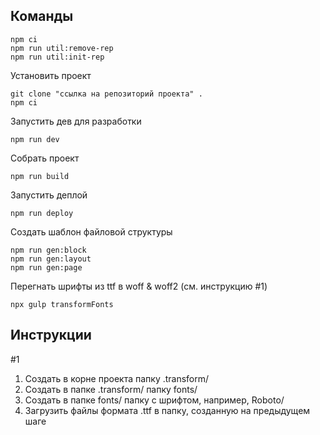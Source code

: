 ## Команды


```
npm сi 
npm run util:remove-rep  
npm run util:init-rep  
```

Установить проект 

```
git clone "ссылка на репозиторий проекта" .
npm сi 
```

Запустить дев для разработки

```
npm run dev
```

Собрать проект

```
npm run build
```

Запустить деплой

```
npm run deploy
```

Создать шаблон файловой структуры

```
npm run gen:block
npm run gen:layout
npm run gen:page
```

Перегнать шрифты из ttf в woff & woff2 (см. инструкцию #1)

```
npx gulp transformFonts
```
  
## Инструкции

#1
1. Создать в корне проекта папку .transform/
2. Создать в папке .transform/ папку fonts/
3. Создать в папке fonts/ папку с шрифтом, например, Roboto/
4. Загрузить файлы формата .ttf в папку, созданную на предыдущем шаге 
